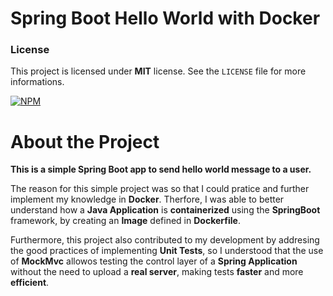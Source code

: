 # Spring Boot Hello World with Docker

### License

This project is licensed under **MIT** license. See the `LICENSE` file for more informations. 

[![NPM](https://img.shields.io/npm/l/react)](https://github.com/nathan00pdl/java-docker-helloWorld/blob/main/LICENSE) 

# About the Project 

**This is a simple Spring Boot app to send hello world message to a user.**

The reason for this simple project was so that I could pratice and further implement my knowledge in **Docker**. Therfore, I was able to better understand how a **Java Application** is **containerized** using the **SpringBoot** framework, by creating an **Image** defined in **Dockerfile**.

Furthermore, this project also contributed to my development by addresing the good practices of implementing **Unit Tests**, so I understood that the use of **MockMvc** allowos testing the control layer of a **Spring Application** without the need to upload a **real server**, making tests **faster** and more **efficient**.
